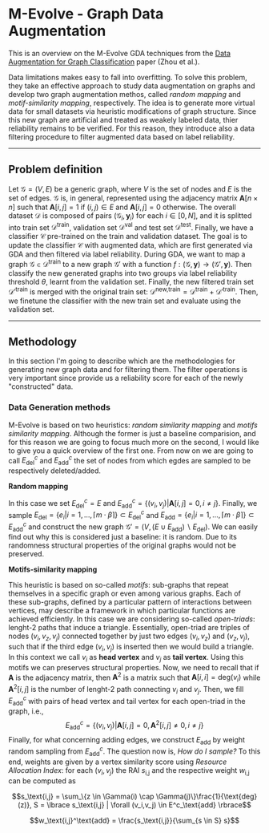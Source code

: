 # M-Evolve - Graph Data Augmentation

This is an overview on the M-Evolve GDA techniques from the [Data Augmentation for Graph Classification](https://arxiv.org/pdf/2007.05700.pdf) paper (Zhou et al.). 

Data limitations makes easy to fall into overfitting. To solve this problem, they take an effective approach to study data augmentation on graphs and develop two graph augmentation methos, called *random mapping* and *motif-similarity mapping*, respectively. The idea is to generate more virtual data for small datasets via heuristic modifications of graph structure. Since this new graph are artificial and treated as weakely labeled data, thier reliability remains to be verified. For this reason, they introduce also a data filtering procedure to filter augmented data based on label reliability. 

---

## Problem definition 

Let $\mathcal{G} = (V, E)$ be a generic graph, where $V$ is the set of nodes and $E$ is the set of edges. $\mathcal{G}$ is, in general, represented using the adjacency matrix $\mathbf{A}[n\times n]$ such that $\mathbf{A}[i,j] = 1$ if $(i,j) \in E$ and $\mathbf{A}[i,j] = 0$ otherwise. The overall dataset $\mathcal{D}$ is composed of pairs $(\mathcal{G}_i,\mathbf{y}_i)$ for each $i \in [0, N]$, and it is splitted into train set $\mathcal{D}^\text{train}$, validation set $\mathcal{D}^\text{val}$ and test set $\mathcal{D}^\text{test}$. Finally, we have a classifier $\mathcal{C}$ pre-trained on the train and validation dataset. The goal is to update the classifier $\mathcal{C}$ with augmented data, which are first generated via GDA and then filtered via label reliability. During GDA, we want to map a graph $\mathcal{G} \in \mathcal{D}^\text{train}$ to a new graph $\mathcal{G}'$ with a function $f : (\mathcal{G}, \mathbf{y}) \to (\mathcal{G}', \mathbf{y})$. Then classify the new generated graphs into two groups via label reliability threshold $\theta$, learnt from the validation set. Finally, the new filtered train set $\mathcal{D'}^\text{train}$ is merged with the original train set: $\mathcal{D}^\text{new,train} = \mathcal{D}^\text{train} + \mathcal{D'}^\text{train}$. Then, we finetune the classifier with the new train set and evaluate using the validation set.

---

## Methodology

In this section I'm going to describe which are the methodologies for generating new graph data and for filtering them. The filter operations is very important since provide us a reliability score for each of the newly "constructed" data. 

### Data Generation methods

M-Evolve is based on two heuristics: *random similarity mapping* and *motifs similarity mapping*. Although the former is just a baseline comparision, and for this reason we are going to focus much more on the second, I would like to give you a quick overview of the first one. From now on we are going to call $E^c_\text{del}$ and $E^c_\text{add}$ the set of nodes from which egdes are sampled to be respectively deleted/added. 

**Random mapping**

In this case we set $E^c_\text{del} = E$ and $E^c_\text{add} = \lbrace (v_i, v_j) | \mathbf{A}[i,j] = 0, i \neq j \rbrace$. Finally, we sample $E_\text{del} = \lbrace e_i | i = 1, ..., \lceil m \cdot \beta \rceil \rbrace \subset E^c_\text{del}$ and $E_\text{add} = \lbrace e_i | i = 1, ..., \lceil m \cdot \beta \rceil \rbrace \subset E^c_\text{add}$ and construct the new graph $\mathcal{G}' = (V, (E \cup E_\text{add}) \backslash E_\text{del})$. We can easily find out why this is considered just a baseline: it is random. Due to its randomness structural properties of the original graphs would not be preserved. 

**Motifs-similarity mapping**

This heuristic is based on so-called *motifs*: sub-graphs that repeat themselves in a specific graph or even among various graphs. Each of these sub-graphs, defined by a particular pattern of interactions between vertices, may describe a framework in which particular functions are achieved efficiently. In this case we are considering so-called *open-triads*: lenght-2 paths that induce a triangle. Essentially, open-triad are triples of nodes $(v_i, v_z, v_j)$ connected together by just two edges $(v_i, v_z)$ and $(v_z, v_j)$, such that if the third edge $(v_i, v_j)$ is inserted then we would build a triangle. In this context we call $v_i$ as **head vertex** and $v_j$ as **tail vertex**. Using this motifs we can preserves structural properties. Now, we need to recall that if $\mathbf{A}$ is the adjacency matrix, then $\mathbf{A}^2$ is a matrix such that $\mathbf{A}[i,i] = \text{deg}(v_i)$ while $\mathbf{A}^2[i,j]$ is the number of lenght-2 path connecting $v_i$ and $v_j$. Then, we fill $E^c_\text{add}$ with pairs of head vertex and tail vertex for each open-triad in the graph, i.e., $$E^c_\text{add} = \lbrace (v_i, v_j) | \mathbf{A}[i,j] = 0, \mathbf{A}^2[i,j] \neq 0, i \neq j \rbrace$$
Finally, for what concerning adding edges, we construct $E_\text{add}$ by weight random sampling from $E^c_\text{add}$. The question now is, *How do I sample?* To this end, weights are given by a vertex similarity score using *Resource Allocation Index*: for each $(v_i, v_j)$ the RAI $s_\text{i,j}$ and the respective weight $w_\text{i,j}$ can be computed as


$$s_\text{i,j} = \sum_\{z \in \Gamma(i) \cap \Gamma(j)\}\frac{1}{\text{deg}(z)}, S = \lbrace s_\text{i,j} | \forall (v_i,v_j) \in E^c_\text{add} \rbrace$$

$$w_\text{i,j}^\text{add} = \frac{s_\text{i,j}}{\sum_{s \in S} s}$$